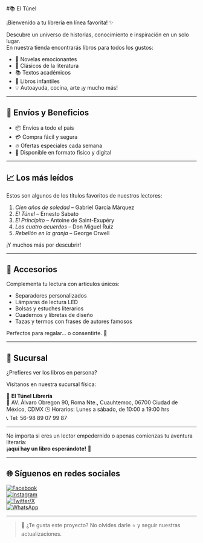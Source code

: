 #📚 El Túnel

¡Bienvenido a tu librería en línea favorita! ✨

Descubre un universo de historias, conocimiento e inspiración en un solo lugar.  
En nuestra tienda encontrarás libros para todos los gustos:

- 📖 Novelas emocionantes  
- 📘 Clásicos de la literatura  
- 📚 Textos académicos  
- 🧒 Libros infantiles  
- 💡 Autoayuda, cocina, arte ¡y mucho más!

---

## 🚚 Envíos y Beneficios

- 📦 Envíos a todo el país  
- 💳 Compra fácil y segura  
- 🔥 Ofertas especiales cada semana  
- 📱 Disponible en formato físico y digital

---
## 📈 Los más leídos

Estos son algunos de los títulos favoritos de nuestros lectores:

1. *Cien años de soledad* – Gabriel García Márquez  
2. *El Túnel* – Ernesto Sabato  
3. *El Principito* – Antoine de Saint-Exupéry  
4. *Los cuatro acuerdos* – Don Miguel Ruiz  
5. *Rebelión en la granja* – George Orwell

¡Y muchos más por descubrir!

---

## 🎒 Accesorios

Complementa tu lectura con artículos únicos:

- Separadores personalizados
- Lámparas de lectura LED
- Bolsas y estuches literarios
- Cuadernos y libretas de diseño
- Tazas y termos con frases de autores famosos

Perfectos para regalar… o consentirte. 🎁

---

## 📍 Sucursal

¿Prefieres ver los libros en persona?

Visítanos en nuestra sucursal física:

📌 **El Túnel Librería**  
📍 AV. Álvaro Obregon 90, Roma Nte., Cuauhtemoc, 06700 Ciudad de México, CDMX
🕒 Horarios: Lunes a sábado, de 10:00 a 19:00 hrs  
📞 Tel: 56-98 89 07 99 87

---


No importa si eres un lector empedernido o apenas comienzas tu aventura literaria:  
**¡aquí hay un libro esperándote!** 📔

---
## 🌐 Síguenos en redes sociales

[![Facebook](https://img.shields.io/badge/Facebook-1877F2?style=for-the-badge&logo=facebook&logoColor=white)](https://facebook.com)  
[![Instagram](https://img.shields.io/badge/Instagram-E4405F?style=for-the-badge&logo=instagram&logoColor=white)](https://instagram.com)  
[![Twitter/X](https://img.shields.io/badge/X-000000?style=for-the-badge&logo=twitter&logoColor=white)](https://x.com)  
[![WhatsApp](https://img.shields.io/badge/WhatsApp-25D366?style=for-the-badge&logo=whatsapp&logoColor=white)](https://wa.me/569889079987)

---


> 📌 ¿Te gusta este proyecto? No olvides darle ⭐️ y seguir nuestras actualizaciones.





